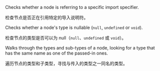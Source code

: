 Checks whether a node is referring to a specific import specifier.

检查节点是否正在引用特定的导入说明符。

Checks whether a node's type is nullable \(`null`, `undefined` or `void`\).

检查节点的类型是否可以为 null（`null`、`undefined` 或 `void`）。

Walks through the types and sub-types of a node, looking for a
type that has the same name as one of the passed-in ones.

遍历节点的类型和子类型，寻找与传入的类型之一同名的类型。